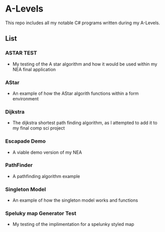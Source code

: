 # A-Levels
This repo includes all my notable C# programs written during my A-Levels. 

## List
### ASTAR TEST
* My testing of the A star algorithm and how it would be used within my NEA final application 
### AStar
* An example of how the  AStar algorith functions within a form environment
### Dijkstra			
* The dijkstra shortest path finding algorithm, as I attempted to add it to my final comp sci project
### Escapade Demo
* A viable demo version of my NEA
### PathFinder
* A pathfinding algorithm example
### Singleton Model			
* An example of how the singleton model works and functions
### Speluky map Generator Test	
* My testing of the implimentation for a spelunky styled map
